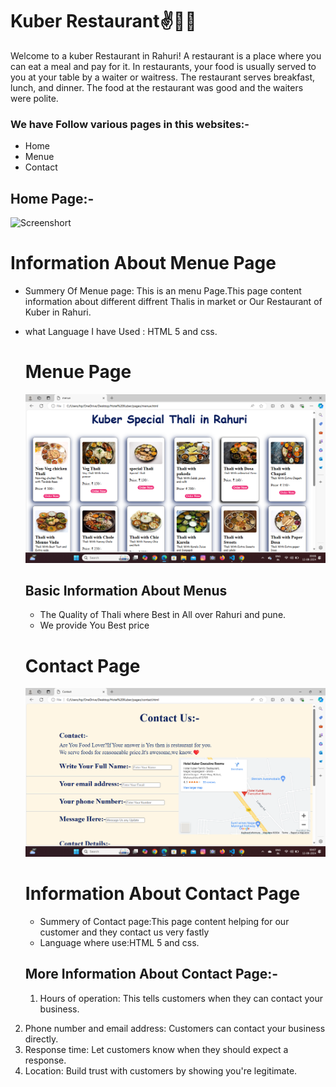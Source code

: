 # Kuber Restaurant✌️🤷‍♂️

Welcome to a kuber Restaurant in Rahuri!
A restaurant is a place where you can eat a meal and pay for it. In restaurants, your food is usually served to you at your table by a waiter or waitress. The restaurant serves breakfast, lunch, and dinner. The food at the restaurant was good and the waiters were polite.
 
 ### We have Follow various pages in this websites:-

- Home
- Menue
- Contact
  
 ## Home Page:-
![Screenshort](./screenshorts/screenshorts/Screenshort1.png)

# Information About Menue Page 
 - Summery Of  Menue page: This is an menu  Page.This page content information about different diffrent Thalis in market or Our Restaurant of Kuber in Rahuri.
- what Language I have Used : HTML 5 and css.
  
  # Menue Page
  ![screenshort](./screenshorts/Screenshort3.png)

  ## Basic Information About Menus 
  - The Quality of Thali where Best in All over Rahuri and pune.
  - We provide You Best price 
  
  # Contact Page
    ![screenshort](./screenshorts/Screenshort5.png)

    # Information About Contact Page
    - Summery of Contact page:This page content helping for our customer and they contact us very fastly
    -  Language where use:HTML 5 and css.
  ## More Information About Contact Page:-
  1. Hours of operation: This tells customers when they can contact your business.
2. Phone number and email address: Customers can contact your business directly.
3. Response time: Let customers know when they should expect a response.
4. Location: Build trust with customers by showing you're legitimate.
